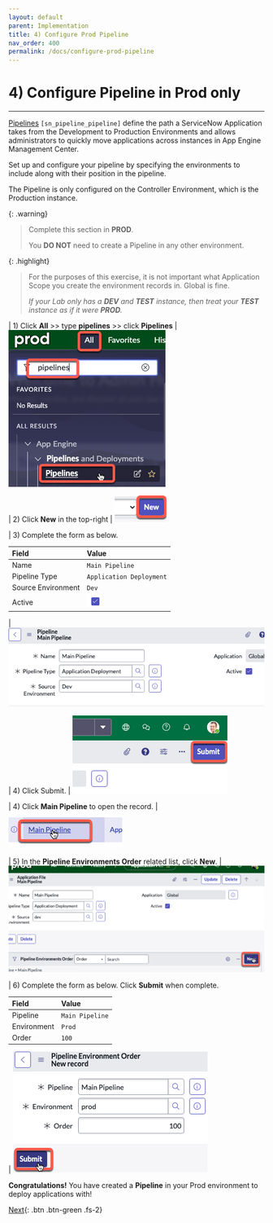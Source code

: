 ```yaml
---
layout: default
parent: Implementation
title: 4) Configure Prod Pipeline
nav_order: 400
permalink: /docs/configure-prod-pipeline
---
```


# 4) Configure Pipeline in Prod only

---

[Pipelines](https://docs.servicenow.com/csh?topicname=config-pipeline.html&version=latest) ```[sn_pipeline_pipeline]``` define the path a ServiceNow Application takes from the Development to Production Environments and allows administrators to quickly move applications across instances in App Engine Management Center.

Set up and configure your pipeline by specifying the environments to include along with their position in the pipeline.

The Pipeline is only configured on the Controller Environment, which is the Production instance. 

{: .warning}
> Complete this section in **PROD**.
>
> You **DO NOT** need to create a Pipeline in any other environment. 

{: .highlight}
> For the purposes of this exercise, it is not important what Application Scope you create the environment records in. Global is fine. 
>
> *If your Lab only has a **DEV** and **TEST** instance, then treat your **TEST** instance as if it were **PROD**.*

| 1) Click **All** >> type **pipelines** >> click **Pipelines** 
| ![](../assets/images/2023-06-30-15-31-49.png)

| 2) Click **New** in the top-right
| ![](../assets/images/2023-06-30-15-19-10.png)

| 3) Complete the form as below.

| Field | Value 
|:---|:---
| Name | ```Main Pipeline``` 
| Pipeline Type | ```Application Deployment```
| Source Environment | ```Dev```
| Active | ![](../assets/images/2023-07-13-17-15-05.png)

| ![](../assets/images/2023-07-11-15-50-04.png)

| 4) Click Submit.
| ![](../assets/images/2023-07-11-15-49-01.png)

| 4) Click **Main Pipeline** to open the record.
| ![](../assets/images/2023-06-30-15-38-29.png)

| 5) In the **Pipeline Environments Order** related list, click **New**.
| ![](../assets/images/2023-06-30-15-40-02.png)

| 6) Complete the form as below. Click **Submit** when complete.

| Field | Value 
|:---|:---
| Pipeline | ```Main Pipeline``` 
| Environment | ```Prod```
| Order | ```100```

| ![](../assets/images/2023-06-30-15-42-05.png)

**Congratulations!** You have created a **Pipeline** in your Prod environment to deploy applications with!


[Next](/lab-aemc-utah/docs/configure-dev){: .btn .btn-green .fs-2}